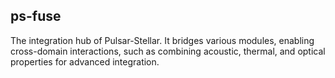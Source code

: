 ## ps-fuse

The integration hub of Pulsar-Stellar. It bridges various modules, enabling cross-domain interactions, such as combining acoustic, thermal, and optical properties for advanced integration.